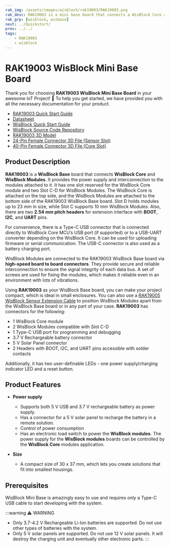 ```yaml
---
rak_img: /assets/images/wisblock/rak19003/RAK19003.png
rak_desc: RAK19003 is a mini base board that connects a WisBlock Core and two WisBlock modules together. It also provides the power supply for the attached WisBlock modules.
rak_grp: [wisblock, wisbase]
next: ../Quickstart/
prev: ../../
tags:
    - RAK19003
    - wisblock
---
```



# RAK19003 WisBlock Mini Base Board

Thank you for choosing **RAK19003 WisBlock Mini Base Board** in your awesome IoT Project! 🎉 To help you get started, we have provided you with all the necessary documentation for your product.

* [RAK19003 Quick Start Guide](../Quickstart/)
* [Datasheet](../Datasheet/)
* <a href="../../Quickstart/" target="_blank">WisBlock Quick Start Guide</a>
* [WisBlock Source Code Repository](https://github.com/RAKWireless/WisBlock/)
* [RAK19003 3D Model](https://downloads.rakwireless.com/3D_File/WisBlock/3D_RAK19003.stp)
* [24-Pin Female Connector 3D File (Sensor Slot)](https://downloads.rakwireless.com/3D_File/Accessory/WisConnector/F24S1003K6M.stp)
* [40-Pin Female Connector 3D File (Core Slot)](https://downloads.rakwireless.com/3D_File/Accessory/WisConnector/F40S1003K6M.stp)


## Product Description


**RAK19003** is a **WisBlock Base** board that connects **WisBlock Core** and **WisBlock Modules**. It provides the power supply and interconnection to the modules attached to it. It has one slot reserved for the WisBlock Core module and two Slot C-D for WisBlock Modules. The WisBlock Core is attached on the top side, and the WisBlock Modules are attached to the bottom side of the RAK19003 WisBlock Base board. Slot D holds modules up to 23&nbsp;mm in size, while Slot C supports 10&nbsp;mm WisBlock Modules. Also, there are two **2.54&nbsp;mm pitch headers** for extension interface with **BOOT**, **I2C**, and **UART** pins.

For convenience, there is a Type-C USB connector that is connected directly to WisBlock Core MCU’s USB port (if supported) or to a USB-UART converter depending on the WisBlock Core. It can be used for uploading firmware or serial communication. The USB-C connector is also used as a battery charging port.

WisBlock Modules are connected to the RAK19003 WisBlock Base board via **high-speed board to board connectors**. They provide secure and reliable interconnection to ensure the signal integrity of each data bus. A set of screws are used for fixing the modules, which makes it reliable even in an environment with lots of vibrations.

Using **RAK19003** as your WisBlock Base board, you can make your project compact, which is ideal in small enclosures. You can also use a [RAK19005 WisBlock Sensor Extension Cable](https://store.rakwireless.com/products/fpc-extension-cable-for-slot-a-to-d-rak19005) to position WisBlock Modules apart from the WisBlock Base board or in any part of your case. **RAK19003** has connectors for the following:

* 1 WisBlock Core module
* 2 WisBlock Modules compatible with Slot C-D
* 1 Type-C USB port for programming and debugging
* 3.7&nbsp;V Rechargeable battery connector
* 5&nbsp;V Solar Panel connector
* 2 Headers with BOOT, I2C, and UART pins accessible with solder contacts

Additionally, it has two user-definable LEDs - one power supply/charging indicator LED and a reset button.

## Product Features

* **Power supply**
    * Supports both 5&nbsp;V USB and 3.7&nbsp;V rechargeable battery as power supply.
    * Has a connector for a 5&nbsp;V solar panel to recharge the battery in a remote solution.
    * Control of power consumption
    * Has an electronic load switch to power the **WisBlock modules**. The power supply for the **WisBlock modules** boards can be controlled by the **WisBlock Core** modules application.

* **Size**
    * A compact size of 30 x 37&nbsp;mm, which lets you create solutions that fit into smallest housings.


## Prerequisites

WisBlock Mini Base is amazingly easy to use and requires only a Type-C USB cable to start developing with the system.

:::warning ⚠️ WARNING
- Only 3.7-4.2&nbsp;V Rechargeable Li-Ion batteries are supported. Do not use other types of batteries with the system.
- Only 5&nbsp;V solar panels are supported. Do not use 12&nbsp;V solar panels. It will destroy the charging unit and eventually other electronic parts.
:::
